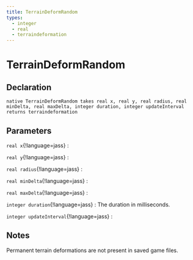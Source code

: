 ```yaml
---
title: TerrainDeformRandom
types:
  - integer
  - real
  - terraindeformation
---
```


# TerrainDeformRandom

## Declaration

```jass
native TerrainDeformRandom takes real x, real y, real radius, real minDelta, real maxDelta, integer duration, integer updateInterval returns terraindeformation
```

## Parameters
`real x`{!language=jass}
: 

`real y`{!language=jass}
: 

`real radius`{!language=jass}
: 

`real minDelta`{!language=jass}
: 

`real maxDelta`{!language=jass}
: 

`integer duration`{!language=jass}
: The duration in milliseconds.

`integer updateInterval`{!language=jass}
: 

## Notes 
Permanent terrain deformations are not present in saved game files.
